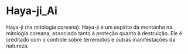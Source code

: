# Haya-ji_Ai
Haya-ji (na mitologia coreana): Haya-ji é um espírito da montanha na mitologia coreana, associado tanto à proteção quanto à destruição. Ele é creditado com o controle sobre terremotos e outras manifestações da natureza.
